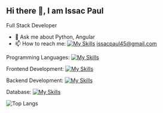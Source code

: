## Hi there 👋, I am Issac Paul


Full Stack Developer

- 💬 Ask me about Python, Angular
- 📫 How to reach me:     [![My Skills](https://skillicons.dev/icons?i=linkedin)](https://www.linkedin.com/in/issac-paul-a85869190/) issacpaul45@gmail.com

Programming Languages:   [![My Skills](https://skillicons.dev/icons?i=python,js,ts)](https://skillicons.dev)         

Frontend Development:    [![My Skills](https://skillicons.dev/icons?i=html,css,bootstrap,angular)](https://skillicons.dev)

Backend Development:     [![My Skills](https://skillicons.dev/icons?i=django&theme=light)](https://skillicons.dev)    

Database:      [![My Skills](https://skillicons.dev/icons?i=mysql,sqlite,mongodb)](https://skillicons.dev)



![Top Langs](https://github-readme-stats.vercel.app/api/top-langs/?username=issacpaul45&layout=compact)
